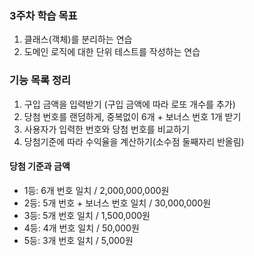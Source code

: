 ### 3주차 학습 목표
1. 클래스(객체)를 분리하는 연습
2. 도메인 로직에 대한 단위 테스트를 작성하는 연습
### 기능 목록 정리
1. 구입 금액을 입력받기 (구입 금액에 따라 로또 개수를 추가)
2. 당첨 번호를 랜덤하게, 중복없이 6개 + 보너스 번호 1개 받기
3. 사용자가 입력한 번호와 당첨 번호를 비교하기
4. 당첨기준에 따라 수익율을 계산하기(소수점 둘째자리 반올림)

#### 당첨 기준과 금액
- 1등: 6개 번호 일치 / 2,000,000,000원
- 2등: 5개 번호 + 보너스 번호 일치 / 30,000,000원
- 3등: 5개 번호 일치 / 1,500,000원
- 4등: 4개 번호 일치 / 50,000원
- 5등: 3개 번호 일치 / 5,000원